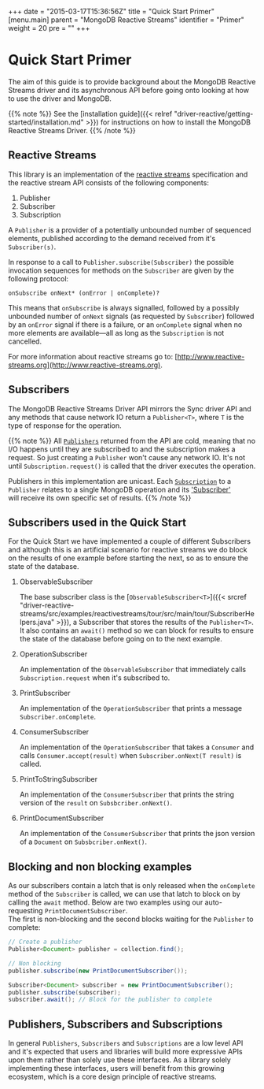 +++
date = "2015-03-17T15:36:56Z"
title = "Quick Start Primer"
[menu.main]
  parent = "MongoDB Reactive Streams"
  identifier = "Primer"
  weight = 20
  pre = "<i class='fa'></i>"
+++

# Quick Start Primer

The aim of this guide is to provide background about the MongoDB Reactive Streams driver and its asynchronous API before going onto 
looking at how to use the driver and MongoDB.

{{% note %}}
See the [installation guide]({{< relref "driver-reactive/getting-started/installation.md" >}})
for instructions on how to install the MongoDB Reactive Streams Driver.
{{% /note %}}

## Reactive Streams

This library is an implementation of the [reactive streams](http://www.reactive-streams.org) specification and the reactive stream API 
consists of the following components:

1. Publisher
2. Subscriber
3. Subscription

A `Publisher` is a provider of a potentially unbounded number of sequenced elements, published according to the demand received from it's `Subscriber(s)`.

In response to a call to `Publisher.subscribe(Subscriber)` the possible invocation sequences for methods on the `Subscriber` are given by the following protocol:

```
onSubscribe onNext* (onError | onComplete)?
```

This means that `onSubscribe` is always signalled, followed by a possibly unbounded number of `onNext` signals (as requested by `Subscriber`) 
followed by an `onError` signal if there is a failure, or an `onComplete` signal when no more elements are available—all as long as 
the `Subscription` is not cancelled.

For more information about reactive streams go to: [http://www.reactive-streams.org](http://www.reactive-streams.org).


## Subscribers

The MongoDB Reactive Streams Driver API mirrors the Sync driver API and any methods that cause network IO return a `Publisher<T>`, 
where `T` is the type of response for the operation.

{{% note %}}
All [`Publishers`](http://www.reactive-streams.org/reactive-streams-1.0.1-javadoc/?org/reactivestreams/Publisher.html) returned 
from the API are cold, meaning that no I/O happens until they are subscribed to and the subscription makes a request. So just creating a 
`Publisher` won't cause any network IO. It's not until `Subscription.request()` is called that the driver executes the operation.

Publishers in this implementation are unicast. Each [`Subscription`](http://www.reactive-streams.org/reactive-streams-1.0.1-javadoc/?org/reactivestreams/Subscription.html) 
to a `Publisher` relates to a single MongoDB operation and its ['Subscriber'](http://www.reactive-streams.org/reactive-streams-1.0.1-javadoc/?org/reactivestreams/Subscriber.html)  
will receive its own specific set of results. 
{{% /note %}}


## Subscribers used in the Quick Start

For the Quick Start we have implemented a couple of different Subscribers and although this is an artificial scenario for reactive streams we
do block on the results of one example before starting the next, so as to ensure the state of the database.

1. ObservableSubscriber

    The base subscriber class is the [`ObservableSubscriber<T>`]({{< srcref "driver-reactive-streams/src/examples/reactivestreams/tour/src/main/tour/SubscriberHelpers.java" >}}), 
    a Subscriber that stores the results of the `Publisher<T>`. It also contains an `await()` method so we can block for results to ensure the state of 
    the database before going on to the next example.

2. OperationSubscriber

    An implementation of the `ObservableSubscriber` that immediately calls `Subscription.request` when it's subscribed to.

3.  PrintSubscriber

    An implementation of the `OperationSubscriber` that prints a message `Subscriber.onComplete`.
    
4.  ConsumerSubscriber

    An implementation of the `OperationSubscriber` that takes a `Consumer` and calls `Consumer.accept(result)` when `Subscriber.onNext(T result)` is called.

5.  PrintToStringSubscriber

    An implementation of the `ConsumerSubscriber` that prints the string version of the `result` on `Subsbcriber.onNext()`.

6.  PrintDocumentSubscriber

    An implementation of the `ConsumerSubscriber` that prints the json version of a `Document` on `Subsbcriber.onNext()`.


##  Blocking and non blocking examples

As our subscribers contain a latch that is only released when the `onComplete` method of the `Subscriber` is called, we can use that latch 
to block on by calling the `await` method.  Below are two examples using our auto-requesting `PrintDocumentSubscriber`.  
The first is non-blocking and the second blocks waiting for the `Publisher` to complete:

```java
// Create a publisher
Publisher<Document> publisher = collection.find();

// Non blocking
publisher.subscribe(new PrintDocumentSubscriber());

Subscriber<Document> subscriber = new PrintDocumentSubscriber();
publisher.subscribe(subscriber);
subscriber.await(); // Block for the publisher to complete
```

## Publishers, Subscribers and Subscriptions

In general `Publishers`, `Subscribers` and `Subscriptions` are a low level API and it's expected that users and libraries will build more 
expressive APIs upon them rather than solely use these interfaces.  As a library solely implementing these interfaces, users will benefit
from this growing ecosystem, which is a core design principle of reactive streams.
